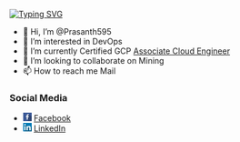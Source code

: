 [![Typing SVG](https://readme-typing-svg.demolab.com?font=Fira+Code&pause=1000&color=2ED8F7&random=false&width=435&lines=Prasanth+Arumugam+;Senior+DevOps+Engineer)](https://git.io/typing-svg)

- 👋 Hi, I’m @Prasanth595
- 👀 I’m interested in DevOps
- 🌱 I’m currently Certified GCP [Associate Cloud Engineer](https://www.credential.net/2d2bc4ba-a8c0-4260-8bea-84fcb5bac777?key=6bbd5151edfa5982507c3a1ad67735e7e6759d22bafe952d054fa67e12994820)
- 💞️ I’m looking to collaborate on Mining
- 📫 How to reach me Mail

<!---
Prasanth595/Prasanth595 is a ✨ special ✨ repository because its `README.md` (this file) appears on your GitHub profile.
You can click the Preview link to take a look at your changes.
--->

### Social Media

* <img src="./images/logo-icons/facebook.jpg" width="15px;"/> [Facebook](https://linktr.ee/prasanth_)
* <img src="./images/logo-icons/linkedin.jpg" width="15px;"/> [LinkedIn](https://www.linkedin.com/in/prasanth-arumugam-54265b180)
